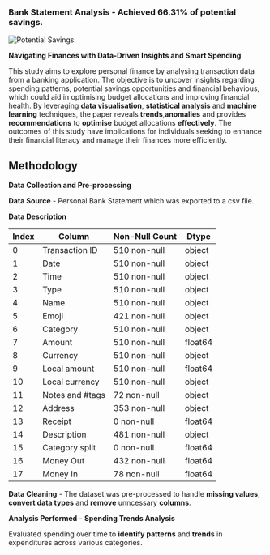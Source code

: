 ### Bank Statement Analysis - **Achieved 66.31% of potential savings.**

![Potential Savings](bank-statement/potentitalsavings.png)

**Navigating Finances with Data-Driven Insights and Smart Spending**

This study aims to explore personal finance by analysing transaction data from a banking application. The objective is to uncover insights regarding spending  patterns, potential savings opportunities and financial behavious, which could aid in optimising budget allocations and improving financial health. By leveraging **data visualisation**, **statistical analysis** and **machine learning** techniques, the paper reveals **trends**,**anomalies** and provides **recommendations** to **optimise** budget allocations **effectively**. The outcomes of this study have implications for individuals seeking to enhance their financial literacy and manage their finances more efficiently.


## Methodology
**Data Collection and Pre-processing**

**Data Source** - Personal Bank Statement which was exported to a csv file.

**Data Description**

| Index | Column           | Non-Null Count | Dtype   |
|-------|------------------|----------------|---------|
| 0     | Transaction ID   | 510 non-null   | object  |
| 1     | Date             | 510 non-null   | object  |
| 2     | Time             | 510 non-null   | object  |
| 3     | Type             | 510 non-null   | object  |
| 4     | Name             | 510 non-null   | object  |
| 5     | Emoji            | 421 non-null   | object  |
| 6     | Category         | 510 non-null   | object  |
| 7     | Amount           | 510 non-null   | float64 |
| 8     | Currency         | 510 non-null   | object  |
| 9     | Local amount     | 510 non-null   | float64 |
| 10    | Local currency   | 510 non-null   | object  |
| 11    | Notes and #tags  | 72 non-null    | object  |
| 12    | Address          | 353 non-null   | object  |
| 13    | Receipt          | 0 non-null     | float64 |
| 14    | Description      | 481 non-null   | object  |
| 15    | Category split   | 0 non-null     | float64 |
| 16    | Money Out        | 432 non-null   | float64 |
| 17    | Money In         | 78 non-null    | float64 |


**Data Cleaning** - The dataset was pre-processed to handle **missing values**, **convert data types** and **remove** unncessary **columns**.

**Analysis Performed** - **Spending Trends Analysis** 

Evaluated spending over time to **identify patterns** and **trends** in expenditures across various categories.








